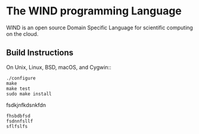 # The WIND programming Language

WIND is an open source Domain Specific Language for scientific computing on the cloud.


## Build Instructions

On Unix, Linux, BSD, macOS, and Cygwin::

    ./configure
    make
    make test
    sudo make install
   
fsdkjnfkdsnkfdn

    fhsbdbfsd
    fsdnnfsllf
    sflfslfs
